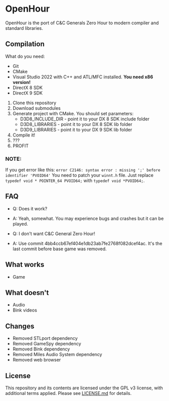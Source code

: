 # OpenHour
OpenHour is the port of C&C Generals Zero Hour to modern compiler and standard libraries.

## Compilation
What do you need:
- Git
- CMake
- Visual Studio 2022 with C++ and ATL/MFC installed. **You need x86 version!**
- DirectX 8 SDK
- DirectX 9 SDK

1. Clone this repository
2. Download submodules
3. Generate project with CMake. You should set parameters:
    - D3D8_INCLUDE_DIR - point it to your DX 8 SDK include folder
    - D3D8_LIBRARIES - point it to your DX 8 SDK lib folder
    - D3D9_LIBRARIES - point it to your DX 9 SDK lib folder
4. Compile it!
5. ???
6. PROFIT

### NOTE: 
If you get error like this: `error C2146: syntax error : missing ';' before identifier 'PVOID64'`
You need to patch your `winnt.h` file. Just replace `typedef void * POINTER_64 PVOID64;` with `typedef void *PVOID64;`.

## FAQ
- Q: Does it work?
- A: Yeah, somewhat. You may experience bugs and crashes but it can be played.


- Q: I don't want C&C General Zero Hour!
- A: Use commit 4bb4ccb67ef404e1db23ab7fe2768f082dcef4ac. It's the last commit before base game was removed.

## What works
- Game

## What doesn't
- Audio
- Bink videos

## Changes
- Removed STLport dependency
- Removed GameSpy dependency
- Removed Bink dependency
- Removed Miles Audio System dependency
- Removed web browser

## License
This repository and its contents are licensed under the GPL v3 license, with additional terms applied. Please see [LICENSE.md](LICENSE.md) for details.
